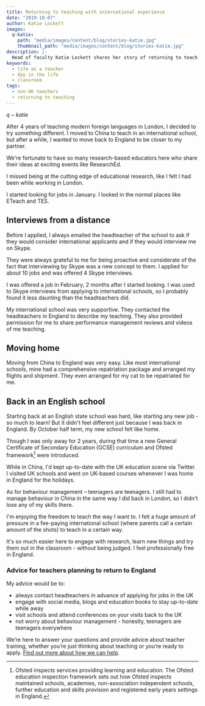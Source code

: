 ```yaml
---
title: Returning to teaching with international experience
date: "2019-10-07"
author: Katie Lockett
images:
  q-katie:
    path: "media/images/content/blog/stories-katie.jpg"
    thumbnail_path: "media/images/content/blog/stories-katie.jpg"
description: |-
  Head of faculty Katie Lockett shares her story of returning to teach in England from China.
keywords:
  - life as a teacher
  - day in the life
  - classroom
tags:
  - non-UK teachers
  - returning to teaching
---
```


$q-katie$

After 4 years of teaching modern foreign languages in London, I decided to try something different. I moved to China to teach in an international school, but after a while, I wanted to move back to England to be closer to my partner.

We're fortunate to have so many research-based educators here who share their ideas at exciting events like ResearchEd.

I missed being at the cutting edge of educational research, like I felt I had been while working in London.

I started looking for jobs in January. I looked in the normal places like ETeach and TES.

## Interviews from a distance

Before I applied, I always emailed the headteacher of the school to ask if they would consider international applicants and if they would interview me on Skype.

They were always grateful to me for being proactive and considerate of the fact that interviewing by Skype was a new concept to them. I applied for about 10 jobs and was offered 4 Skype interviews.

I was offered a job in February, 2 months after I started looking. I was used to Skype interviews from applying to international schools, so I probably found it less daunting than the headteachers did.

My international school was very supportive. They contacted the headteachers in England to describe my teaching. They also provided permission for me to share performance management reviews and videos of me teaching.

## Moving home

Moving from China to England was very easy. Like most international schools, mine had a comprehensive repatriation package and arranged my flights and shipment. They even arranged for my cat to be repatriated for me.

## Back in an English school

Starting back at an English state school was hard, like starting any new job - so much to learn! But it didn't feel different just because I was back in England. By October half term, my new school felt like home.

Though I was only away for 2 years, during that time a new General Certificate of Secondary Education (GCSE) curriculum and Ofsted framework[^1] were introduced.

While in China, I'd kept up-to-date with the UK education scene via Twitter. I visited UK schools and went on UK-based courses whenever I was home in England for the holidays.

As for behaviour management – teenagers are teenagers. I still had to manage behaviour in China in the same way I did back in London, so I didn't lose any of my skills there.

I'm enjoying the freedom to teach the way I want to. I felt a huge amount of pressure in a fee-paying international school (where parents call a certain amount of the shots) to teach in a certain way.

It's so much easier here to engage with research, learn new things and try them out in the classroom - without being judged. I feel professionally free in England.

### Advice for teachers planning to return to England

My advice would be to:

* always contact headteachers in advance of applying for jobs in the UK
* engage with social media, blogs and education books to stay up-to-date while away
* visit schools and attend conferences on your visits back to the UK
* not worry about behaviour management - honestly, teenagers are teenagers everywhere

[^1]:
    Ofsted inspects services providing learning and education. The Ofsted education inspection framework sets out how Ofsted inspects maintained schools, academies, non-association independent schools, further education and skills provision and registered early years settings in England.

We’re here to answer your questions and provide advice about teacher training, whether you’re just thinking about teaching or you’re ready to apply. [Find out more about how we can help](/help-and-advice).
